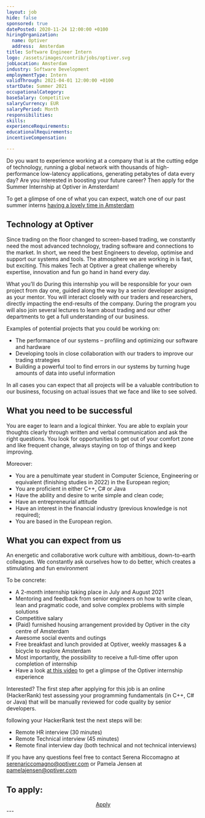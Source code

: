 ```yaml
---
layout: job
hide: false
sponsored: true
datePosted: 2020-11-24 12:00:00 +0100
hiringOrganization:
  name: Optiver
  address:  Amsterdam
title: Software Engineer Intern
logo: /assets/images/contrib/jobs/optiver.svg
jobLocation: Amsterdam
industry: Software Development
employmentType: Intern
validThrough: 2021-04-01 12:00:00 +0100
startDate: Summer 2021
occupationalCategory:
baseSalary: Competitive
salaryCurrency: EUR
salaryPeriod: Month
responsibilities:
skills:
experienceRequirements:
educationalRequirements:
incentiveCompensation:

---
```


Do you want to experience working at a company that is at the cutting edge of technology, running a global network with thousands of high-performance low-latency applications, generating petabytes of data every day? Are you interested in boosting your future career? Then apply for the Summer Internship at Optiver in Amsterdam!

To get a glimpse of one of what you can expect, watch one of our past summer interns [having a lovely time in Amsterdam](https://www.youtube.com/watch?v=vyIVv3hjC38)

## Technology at Optiver
Since trading on the floor changed to screen-based trading, we constantly need the most advanced technology, trading software and connections to the market. In short, we need the best Engineers to develop, optimise and support our systems and tools. The atmosphere we are working in is fast, but exciting. This makes Tech at Optiver a great challenge whereby expertise, innovation and fun go hand in hand every day.

What you’ll do
During this internship you will be responsible for your own project from day one, guided along the way by a senior developer assigned as your mentor. You will interact closely with our traders and researchers, directly impacting the end-results of the company. During the program you will also join several lectures to learn about trading and our other departments to get a full understanding of our business.

Examples of potential projects that you could be working on:

- The performance of our systems – profiling and optimizing our software and hardware
- Developing tools in close collaboration with our traders to improve our trading strategies
- Building a powerful tool to find errors in our systems by turning huge amounts of data into useful information

In all cases you can expect that all projects will be a valuable contribution to our business, focusing on actual issues that we face and like to see solved.

## What you need to be successful
You are eager to learn and a logical thinker. You are able to explain your thoughts clearly through written and verbal communication and ask the right questions. You look for opportunities to get out of your comfort zone and like frequent change, always staying on top of things and keep improving.

Moreover:
- You are a penultimate year student in Computer Science, Engineering or equivalent (finishing studies in 2022) in the European region;
- You are proficient in either C++, C# or Java
- Have the ability and desire to write simple and clean code;
- Have an entrepreneurial attitude
- Have an interest in the financial industry (previous knowledge is not required);
- You are based in the European region.

## What you can expect from us
An energetic and collaborative work culture with ambitious, down-to-earth colleagues. We constantly ask ourselves how to do better, which creates a stimulating and fun environment

To be concrete:

- A 2-month internship taking place in July and August 2021
- Mentoring and feedback from senior engineers on how to write clean, lean and pragmatic code, and solve complex problems with simple solutions
- Competitive salary
- (Paid) furnished housing arrangement provided by Optiver in the city centre of Amsterdam
- Awesome social events and outings
- Free breakfast and lunch provided at Optiver, weekly massages & a bicycle to explore Amsterdam
- Most importantly, the possibility to receive a full-time offer upon completion of internship
- Have a look [at this video](https://www.youtube.com/watch?v=ETX12a1gLcY) to get a glimpse of the Optiver internship experience

Interested?
The first step after applying for this job is an online (HackerRank) test assessing your programming fundamentals (in C++, C# or Java) that will be manually reviewed for code quality by senior developers.

following your HackerRank test the next steps will be:

- Remote HR interview (30 minutes)
- Remote Technical interview (45 minutes)
- Remote final interview day (both technical and not technical interviews)

If you have any questions feel free to contact Serena Riccomagno at serenariccomagno@optiver.com or Pamela Jensen at pamelajensen@optiver.com

## To apply:

<div class="to-apply" style="text-align: center">
  <a class="btn btn--dark" style="margin: 20px" href="https://www.optiver.com/eu/en/job-opportunities/eu-990203?bar=foo">
    Apply
  </a>
</div>
---

